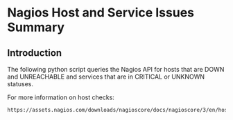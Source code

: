 # Nagios Host and Service Issues Summary

## Introduction

The following python script queries the Nagios API for hosts that are DOWN and UNREACHABLE and services that are in CRITICAL or UNKNOWN statuses.

For more information on host checks:

    https://assets.nagios.com/downloads/nagioscore/docs/nagioscore/3/en/hostchecks.html
